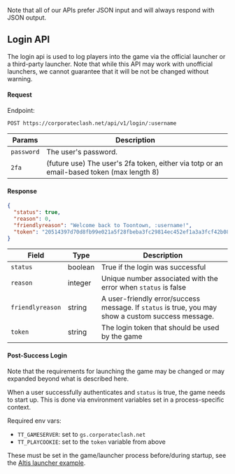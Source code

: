 Note that all of our APIs prefer JSON input and will always respond with JSON output.

## Login API

The login api is used to log players into the game via the official launcher or a third-party launcher. Note that while this API may work with unofficial launchers, we cannot guarantee that it will be not be changed without warning.

#### Request

Endpoint: 

    POST https://corporateclash.net/api/v1/login/:username

|Params|Description|
|--|--|
|`password`|The user's password.|
|`2fa`|(future use) The user's 2fa token, either via totp or an email-based token (max length 8)|


#### Response

```json
{
  "status": true,
  "reason": 0,
  "friendlyreason": "Welcome back to Toontown, :username!",
  "token": "20514397d70d8fb99e021a5f28fbeba3fc29814ec452ef1a3a3fcf42b08bb752"
}
```

|Field|Type|Description|
|--|--|--|
|`status`|boolean|True if the login was successful|
|`reason`|integer|Unique number associated with the error when `status` is false|
|`friendlyreason`|string|A user-friendly error/success message. If `status` is true, you may show a custom success message.|
|`token`|string|The login token that should be used by the game|

#### Post-Success Login

Note that the requirements for launching the game may be changed or may expanded beyond what is described here.

When a user successfully authenticates and `status` is true, the game needs to start up. This is done via environment variables set in a process-specific context.

Required env vars:

* `TT_GAMESERVER`: set to `gs.corporateclash.net`
* `TT_PLAYCOOKIE`: set to the `token` variable from above

These must be set in the game/launcher process before/during startup, see the [Altis launcher example](https://github.com/ProAltis/Launcher/blob/master/ProjectAltisLauncher/Core/Play.cs#L89-L91).
